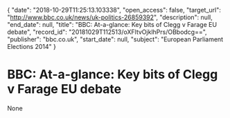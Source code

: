 {
  "date": "2018-10-29T11:25:13.103338", 
  "open_access": false, 
  "target_url": "http://www.bbc.co.uk/news/uk-politics-26859392", 
  "description": null, 
  "end_date": null, 
  "title": "BBC:  At-a-glance: Key bits of Clegg v Farage EU debate", 
  "record_id": "20181029T112513/oXFltvOjklhPrs/OBbodcg==", 
  "publisher": "bbc.co.uk", 
  "start_date": null, 
  "subject": "European Parliament Elections 2014"
}

# BBC:  At-a-glance: Key bits of Clegg v Farage EU debate

None